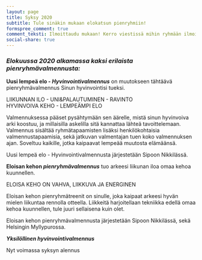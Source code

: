 ```yaml
---
layout: page
title: Syksy 2020
subtitle: Tule sinäkin mukaan elokatsun pienryhmiin!
formspree_comment: true
comment_teksti: Ilmoittaudu mukaan! Kerro viestissä mihin ryhmään ilmoittaudut.
social-share: true
---
```

### ***Elokuussa 2020 alkamassa kaksi erilaista pienryhmävalmennusta:***

**Uusi lempeä elo - _Hyvinvointi&shy;valmennus_** on muutokseen tähtäävä pienryhmävalmennus Sinun hyvinvointisi tueksi.

LIIKUNNAN ILO - UNI&PALAUTUMINEN - RAVINTO  
HYVINVOIVA KEHO - LEMPEÄMPI ELO

Valmennuksessa pääset pysähtymään sen äärelle, mistä sinun hyvinvoiva arki koostuu, ja millaisilla askelilla sitä kannattaa lähteä tavoittelemaan. Valmennus sisältää ryhmätapaamisten lisäksi henkilökohtaisia valmennustapaamisia, sekä jatkuvan valmentajan tuen koko valmennuksen ajan. Soveltuu kaikille, jotka kaipaavat lempeää muutosta elämäänsä. 

Uusi lempeä elo - Hyvinvointivalmennusta järjestetään Sipoon Nikkilässä.



**Eloisan kehon _pienryhmä&shy;valmennus_** tuo arkeesi liikunan iloa omaa kehoa kuunnellen.

ELOISA KEHO ON VAHVA, LIIKKUVA JA ENERGINEN

Eloisan kehon pienryhmätreenit on sinulle, joka kaipaat arkeesi hyvän mielen liikuntaa rennolla otteella. Liikkeitä harjoitellaan tekniikka edellä omaa kehoa kuunnellen, tule juuri sellaisena kuin olet.

Eloisan kehon pienryhmävalmennusta järjestetään Sipoon Nikkilässä, sekä Helsingin Myllypurossa.

***Yksilöllinen hyvinvointivalmennus***

Nyt voimassa syksyn alennus